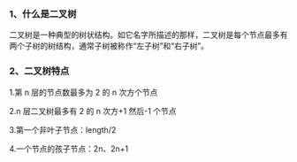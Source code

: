 ### 1、什么是二叉树

二叉树是一种典型的树状结构。如它名字所描述的那样，二叉树是每个节点最多有两个子树的树结构，通常子树被称作“左子树”和“右子树”。

### 2、二叉树特点

1.第 n 层的节点数最多为 2 的 n 次方个节点

2.n 层二叉树最多有 2 的 n 次方+1 然后-1 个节点

3.第一个非叶子节点：length/2

4.一个节点的孩子节点：2n、2n+1
